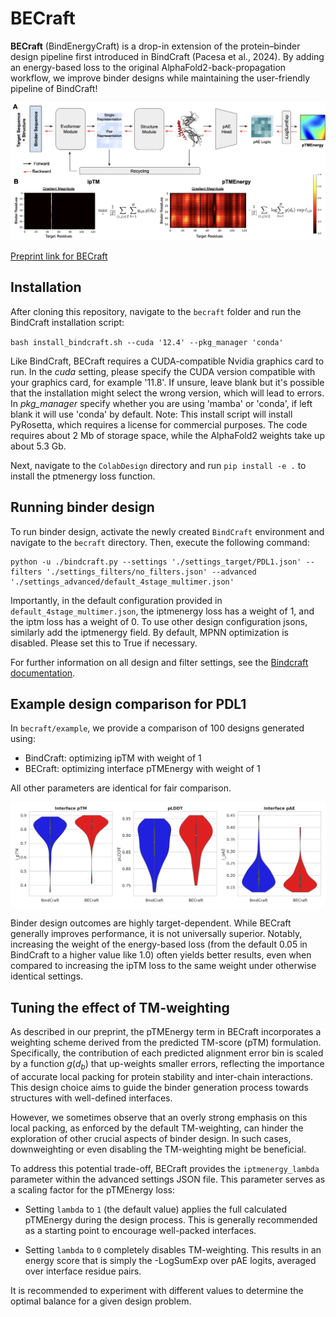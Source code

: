# BECraft

**BECraft** (BindEnergyCraft) is a drop-in extension of the protein–binder design pipeline first introduced in BindCraft (Pacesa et al., 2024). By adding an energy-based loss to the original AlphaFold2-back-propagation workflow, we improve binder designs while maintaining the user-friendly pipeline of BindCraft!

![method](becraft/method.png)

[Preprint link for BECraft](https://arxiv.org/abs/2505.21241)

## Installation

After cloning this repository, navigate to the ```becraft``` folder and run the BindCraft installation script:

`bash install_bindcraft.sh --cuda '12.4' --pkg_manager 'conda'`

Like BindCraft, BECraft requires a CUDA-compatible Nvidia graphics card to run. In the *cuda* setting, please specify the CUDA version compatible with your graphics card, for example '11.8'. If unsure, leave blank but it's possible that the installation might select the wrong version, which will lead to errors. In *pkg_manager* specify whether you are using 'mamba' or 'conda', if left blank it will use 'conda' by default. Note: This install script will install PyRosetta, which requires a license for commercial purposes. The code requires about 2 Mb of storage space, while the AlphaFold2 weights take up about 5.3 Gb.

Next, navigate to the ```ColabDesign``` directory and run ```pip install -e .```  to install the ptmenergy loss function.

## Running binder design

To run binder design, activate the newly created ```BindCraft``` environment and navigate to the ```becraft``` directory. Then, execute the following command:

```
python -u ./bindcraft.py --settings './settings_target/PDL1.json' --filters './settings_filters/no_filters.json' --advanced './settings_advanced/default_4stage_multimer.json'
```

Importantly, in the default configuration provided in ```default_4stage_multimer.json```, the iptmenergy loss has a weight of 1, and the iptm loss has a weight of 0. To use other design configuration jsons, similarly add the iptmenergy field. By default, MPNN optimization is disabled. Please set this to True if necessary.

For further information on all design and filter settings, see the [Bindcraft documentation](becraft/README.md).

## Example design comparison for PDL1

In ```becraft/example```, we provide a comparison of 100 designs generated using:
- BindCraft: optimizing ipTM with weight of 1
- BECraft: optimizing interface pTMEnergy with weight of 1

All other parameters are identical for fair comparison.

![pdl1_result](becraft/example/figures/bindcraft_vs_becraft_violin.png)

Binder design outcomes are highly target-dependent. While BECraft generally improves performance, it is not universally superior. Notably, increasing the weight of the energy-based loss (from the default 0.05 in BindCraft to a higher value like 1.0) often yields better results, even when compared to increasing the ipTM loss to the same weight under otherwise identical settings.

## Tuning the effect of TM-weighting

As described in our preprint, the pTMEnergy term in BECraft incorporates a weighting scheme derived from the predicted TM-score (pTM) formulation. Specifically, the contribution of each predicted alignment error bin is scaled by a function $g(d_b)$ that up-weights smaller errors, reflecting the importance of accurate local packing for protein stability and inter-chain interactions. This design choice aims to guide the binder generation process towards structures with well-defined interfaces. 

However, we sometimes observe that an overly strong emphasis on this local packing, as enforced by the default TM-weighting, can hinder the exploration of other crucial aspects of binder design. In such cases, downweighting or even disabling the TM-weighting might be beneficial.

To address this potential trade-off, BECraft provides the `iptmenergy_lambda` parameter within the advanced settings JSON file. This parameter serves as a scaling factor for the pTMEnergy loss:

-   Setting `lambda` to `1` (the default value) applies the full calculated pTMEnergy during the design process. This is generally recommended as a starting point to encourage well-packed interfaces.

-   Setting `lambda` to `0` completely disables TM-weighting. This results in an energy score that is simply the -LogSumExp over pAE logits, averaged over interface residue pairs.

It is recommended to experiment with different values to determine the optimal balance for a given design problem.
